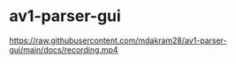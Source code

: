 # av1-parser-gui

https://raw.githubusercontent.com/mdakram28/av1-parser-gui/main/docs/recording.mp4